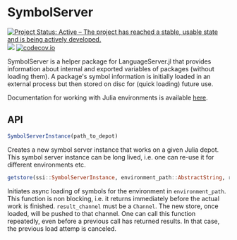 # SymbolServer

[![Project Status: Active – The project has reached a stable, usable state and is being actively developed.](https://www.repostatus.org/badges/latest/active.svg)](https://www.repostatus.org/#active)
![](https://github.com/julia-vscode/SymbolServer.jl/workflows/Run%20CI%20on%20master/badge.svg)
[![codecov.io](http://codecov.io/github/julia-vscode/SymbolServer.jl/coverage.svg?branch=master)](http://codecov.io/github/julia-vscode/SymbolServer.jl?branch=master)

SymbolServer is a helper package for LanguageServer.jl that provides information about internal and exported variables of packages (without loading them). A package's symbol information is initially loaded in an external process but then stored on disc for (quick loading) future use.

Documentation for working with Julia environments is available [here](https://github.com/JuliaLang/Pkg.jl).


## API

```julia
SymbolServerInstance(path_to_depot)
```

Creates a new symbol server instance that works on a given Julia depot. This symbol server instance can be long lived, i.e. one can re-use it for different environments etc.


```julia
getstore(ssi::SymbolServerInstance, environment_path::AbstractString, result_channel)
```

Initiates async loading of symbols for the environment in `environment_path`. This function is non blocking, i.e. it returns immediately before the actual work is finished. `result_channel` must be a `Channel`. The new store, once loaded, will be pushed to that channel. One can call this function repeatedly, even before a previous call has returned results. In that case, the previous load attemp is canceled.
